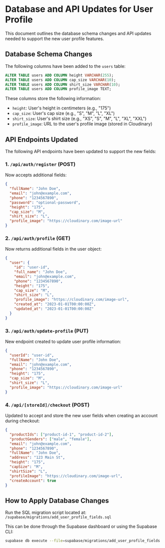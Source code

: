 # Database and API Updates for User Profile

This document outlines the database schema changes and API updates needed to support the new user profile features.

## Database Schema Changes

The following columns have been added to the `users` table:

```sql
ALTER TABLE users ADD COLUMN height VARCHAR(255);
ALTER TABLE users ADD COLUMN cap_size VARCHAR(10);
ALTER TABLE users ADD COLUMN shirt_size VARCHAR(10);
ALTER TABLE users ADD COLUMN profile_image TEXT;
```

These columns store the following information:
- `height`: User's height in centimeters (e.g., "175")
- `cap_size`: User's cap size (e.g., "S", "M", "L", "XL")
- `shirt_size`: User's shirt size (e.g., "XS", "S", "M", "L", "XL", "XXL")
- `profile_image`: URL to the user's profile image (stored in Cloudinary)

## API Endpoints Updated

The following API endpoints have been updated to support the new fields:

### 1. `/api/auth/register` (POST)

Now accepts additional fields:
```json
{
  "fullName": "John Doe",
  "email": "john@example.com",
  "phone": "1234567890",
  "password": "optional-password",
  "height": "175",
  "cap_size": "M",
  "shirt_size": "L",
  "profile_image": "https://cloudinary.com/image-url"
}
```

### 2. `/api/auth/profile` (GET)

Now returns additional fields in the user object:
```json
{
  "user": {
    "id": "user-id",
    "full_name": "John Doe",
    "email": "john@example.com",
    "phone": "1234567890",
    "height": "175",
    "cap_size": "M",
    "shirt_size": "L",
    "profile_image": "https://cloudinary.com/image-url",
    "created_at": "2023-01-01T00:00:00Z",
    "updated_at": "2023-01-01T00:00:00Z"
  }
}
```

### 3. `/api/auth/update-profile` (PUT)

New endpoint created to update user profile information:
```json
{
  "userId": "user-id",
  "fullName": "John Doe",
  "email": "john@example.com",
  "phone": "1234567890",
  "height": "175",
  "cap_size": "M",
  "shirt_size": "L",
  "profile_image": "https://cloudinary.com/image-url"
}
```

### 4. `/api/[storeId]/checkout` (POST)

Updated to accept and store the new user fields when creating an account during checkout:
```json
{
  "productIds": ["product-id-1", "product-id-2"],
  "productGenders": ["male", "female"],
  "email": "john@example.com",
  "phone": "1234567890",
  "fullName": "John Doe",
  "address": "123 Main St",
  "height": "175",
  "capSize": "M",
  "shirtSize": "L",
  "profileImage": "https://cloudinary.com/image-url",
  "createAccount": true
}
```

## How to Apply Database Changes

Run the SQL migration script located at:
`/supabase/migrations/add_user_profile_fields.sql`

This can be done through the Supabase dashboard or using the Supabase CLI:

```bash
supabase db execute --file=supabase/migrations/add_user_profile_fields.sql
```
